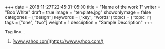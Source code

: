 +++
date = 2018-11-27T22:45:31-05:00
title = "Name of the work 1"
writer = "Bob White"
draft = true
image = "template.jpg"
showonlyimage = false
categories = ["design"]
keywords = ["key", "words"]
topics = ["topic 1"]
tags = ["one", "two"]
weight = 1
description = "Sample Description"
+++

Tag line...

1. [www.yahoo.com](https://www.yahoo.com/)


<!--more-->
